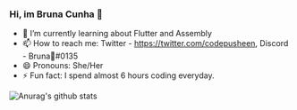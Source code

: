 ### Hi, im Bruna Cunha 👋

- 🌱 I’m currently learning about Flutter and Assembly
- 📫 How to reach me: Twitter - https://twitter.com/codepusheen, Discord - Bruna🐼#0135
- 😄 Pronouns: She/Her
- ⚡ Fun fact: I spend almost 6 hours coding everyday.

![Anurag's github stats](https://github-readme-stats.vercel.app/api?username=Pusheen2019&show_icons=true&theme=radical)
